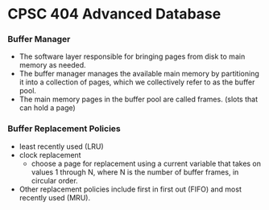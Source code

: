 # CPSC 404 Advanced Database

### Buffer Manager
- The software layer responsible for bringing pages from disk to main memory as needed.
- The buffer manager manages the available main memory by partitioning it into a collection of pages, which we collectively refer to as the buffer pool.
- The main memory pages in the buffer pool are called frames. (slots that can hold a page)

### Buffer Replacement Policies
- least recently used (LRU)
- clock replacement
	- choose a page for replacement using a current variable that takes on values 1 through N, where N is the number of buffer frames, in circular order.
- Other replacement policies include first in first out (FIFO) and most recently used (MRU).

